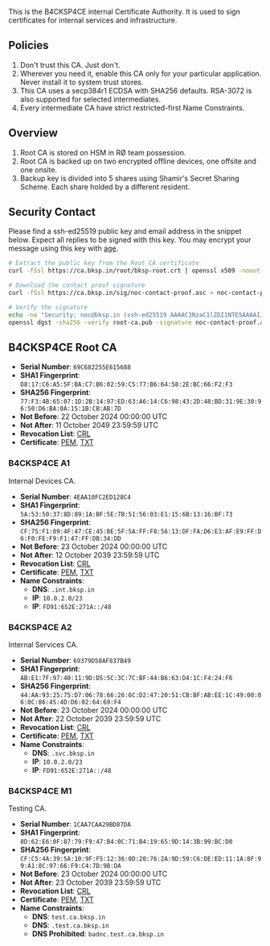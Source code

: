 This is the B4CKSP4CE internal Certificate Authority. It is used to sign certificates for internal services and infrastructure.

## Policies

1. Don't trust this CA. Just don't.
2. Wherever you need it, enable this CA only for your particular application. Never install it to system trust stores.
3. This CA uses a secp384r1 ECDSA with SHA256 defaults. RSA-3072 is also supported for selected intermediates.
4. Every intermediate CA have strict restricted-first Name Constraints.

## Overview

1. Root CA is stored on HSM in RØ team possession.
2. Root CA is backed up on two encrypted offline devices, one offsite and one onsite.
3. Backup key is divided into 5 shares using Shamir's Secret Sharing Scheme. Each share holded by a different resident.

## Security Contact

Please find a ssh-ed25519 public key and email address in the snippet below.
Expect all replies to be signed with this key. You may encrypt your message using this key with [age](https://age-encryption.org/).

```sh
# Extract the public key from the Root CA certificate
curl -fSsl https://ca.bksp.in/root/bksp-root.crt | openssl x509 -noout -pubkey > root-ca.pub

# Download the contact proof signature
curl -fSsl https://ca.bksp.in/sig/noc-contact-proof.asc > noc-contact-proof.asc

# Verify the signature
echo -ne "Security: noc@bksp.in (ssh-ed25519 AAAAC3NzaC1lZDI1NTE5AAAAIJRwsb2wqvmakJnI9g8LQW5tTQJrgixFci/MTxSIEpq4)" | \
openssl dgst -sha256 -verify root-ca.pub -signature noc-contact-proof.asc -binary -
```

## B4CKSP4CE Root CA

- **Serial Number**: `69C682255E615688`
- **SHA1 Fingerprint**: `D8:17:C6:A5:5F:BA:C7:B6:02:59:C5:77:B6:64:58:2E:BC:66:F2:F3`
- **SHA256 Fingerprint**: `77:F3:4B:65:07:1D:2B:14:97:ED:63:A6:14:C6:98:43:2D:48:BD:31:9E:30:96:50:D6:BA:0A:15:1B:CB:AB:7D`
- **Not Before**: 22 October 2024 00:00:00 UTC
- **Not After**: 11 October 2049 23:59:59 UTC
- **Revocation List**: [CRL](./root/revoke.crl)
- **Certificate**: [PEM](./root/bksp-root.crt), [TXT](./root/bksp-root.txt)

### B4CKSP4CE A1

Internal Devices CA.

- **Serial Number**: `4EAA10FC2ED128C4`
- **SHA1 Fingerprint**: `5A:53:50:37:8D:89:1A:BF:5E:7B:51:56:03:E1:15:6B:13:16:BF:73`
- **SHA256 Fingerprint**: `CF:75:F1:09:4F:47:CE:45:BE:5F:5A:FF:F8:56:13:DF:FA:D6:E3:AF:E9:FF:D6:F0:FE:F9:F1:47:FF:DB:34:DD`
- **Not Before**: 23 October 2024 00:00:00 UTC
- **Not After**: 12 October 2039 23:59:59 UTC
- **Revocation List**: [CRL](./a1/revoke.crl)
- **Certificate**: [PEM](./a1/bksp-a1.crt), [TXT](./a1/bksp-a1.txt)
- **Name Constraints**:
  - **DNS**: `.int.bksp.in`
  - **IP**: `10.0.2.0/23`
  - **IP**: `FD91:652E:271A::/48`

### B4CKSP4CE A2

Internal Services CA.

- **Serial Number**: `69379D58AF837B49`
- **SHA1 Fingerprint**: `AB:E1:7F:97:40:11:9D:D5:5C:3C:7C:BF:44:B6:63:D4:1C:F4:24:F6`
- **SHA256 Fingerprint**: `44:AA:93:25:75:D7:06:78:66:26:6C:D2:47:20:51:CB:BF:AB:EE:1C:49:00:06:0C:86:45:4D:D6:02:64:69:F4`
- **Not Before**: 23 October 2024 00:00:00 UTC
- **Not After**: 22 October 2039 23:59:59 UTC
- **Revocation List**: [CRL](./a2/revoke.crl)
- **Certificate**: [PEM](./a2/bksp-a2.crt), [TXT](./a2/bksp-a2.txt)
- **Name Constraints**:
  - **DNS**: `.svc.bksp.in`
  - **IP**: `10.0.2.0/23`
  - **IP**: `FD91:652E:271A::/48`

### B4CKSP4CE M1

Testing CA.

- **Serial Number**: `1CAA7CAA29BD87DA`
- **SHA1 Fingerprint**: `8D:62:E6:0F:87:79:F9:47:B4:0C:71:B4:19:65:9D:14:3B:99:BC:D0`
- **SHA256 Fingerprint**: `CF:C5:4A:39:5A:10:9F:F5:12:36:0D:20:76:2A:9D:59:C6:DE:ED:11:1A:8F:99:A1:8C:97:66:F9:C4:7D:9B:DA`
- **Not Before**: 23 October 2024 00:00:00 UTC
- **Not After**: 23 October 2039 23:59:59 UTC
- **Revocation List**: [CRL](./m1/revoke.crl)
- **Certificate**: [PEM](./m1/bksp-m1.crt), [TXT](./m1/bksp-m1.txt)
- **Name Constraints**:
  - **DNS**: `test.ca.bksp.in`
  - **DNS**: `.test.ca.bksp.in`
  - **DNS Prohibited**: `badnc.test.ca.bksp.in`
